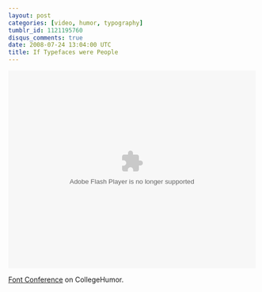 ```yaml
---
layout: post
categories: [video, humor, typography]
tumblr_id: 1121195760
disqus_comments: true
date: 2008-07-24 13:04:00 UTC
title: If Typefaces were People
---
```


<object type="application/x-shockwave-flash" data="http://www.collegehumor.com/moogaloop/moogaloop.swf?clip_id=1823766&fullscreen=1" width="500" height="400" ><param name="allowfullscreen" value="true" /><param name="AllowScriptAccess" value="true" /><param name="movie" quality="best" value="http://www.collegehumor.com/moogaloop/moogaloop.swf?clip_id=1823766&fullscreen=1" /></object>

<a href="http://www.collegehumor.com/video:1823766">Font Conference</a> on CollegeHumor.
